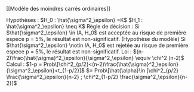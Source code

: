 [[Modèle des moindres carrés ordinaires]]

Hypothèses : 
$H_0 : \hat{\sigma^2_\epsilon} =K$
$H_1 : \hat{\sigma^2_\epsilon}  \neq K$
Règle de décision : 
Si $\hat{\sigma^2_\epsilon} \in IA, H_0$ est acceptée au risque de première espece p = 5%, le résultat est non-significatif. (Hypothèse du modèle)
Si  $\hat{\sigma^2_\epsilon}  \notin IA, H_0$ est rejetée au risque de première espece p = 5%, le résultat est non-significatif. 
Loi :
$(n-2)\frac{\hat{\sigma}^2_\epsilon}{\sigma^2_\epsilon} \equiv \chi^2 (n-2)$
Calcul :
$1-p = Prob\[\chi^2_{p/2}<(n-2)\frac{\hat{\sigma}^2_\epsilon}{\sigma^2_\epsilon}<t_{1-p/2}]$ 
$= Prob\[\hat{\alpha}\in [\chi^2_{p/2} \frac{\sigma^2_\epsilon}{n-2} ; \chi^2_{1-p/2} \frac{\sigma^2_\epsilon}{n-2}]$  
